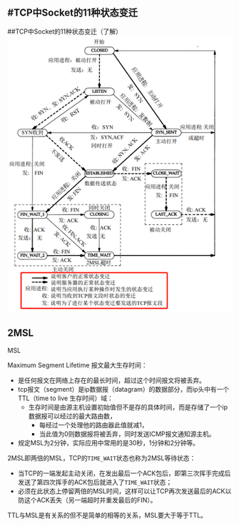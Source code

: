 #TCP中Socket的11种状态变迁
---
##TCP中Socket的11种状态变迁（了解）
![](/assets/TCP中Socket状态变迁.png)

## 2MSL

MSL

Maximum Segment Lifetime 报文最大生存时间：

* 是任何报文在网络上存在的最长时间，超过这个时间报文将被丢弃。
* tcp报文（segment）是ip数据报（datagram）的数据部分，而ip头中有一个TTL（time to live 生存时间）域：
  * 生存时间是由源主机设置初始值但不是存的具体时间，而是存储了一个ip数据报可以经过的最大路由数，
    * 每经过一个处理他的路由器此值就减1，
    * 当此值为0则数据报将被丢弃，同时发送ICMP报文通知源主机。
* 规定MSL为2分钟，实际应用中常用的是30秒，1分钟和2分钟等。

2MSL即两倍的MSL，TCP的`TIME_WAIT`状态也称为2MSL等待状态：

- 当TCP的一端发起主动关闭，在发出最后一个ACK包后，即第三次挥手完成后发送了第四次挥手的ACK包后就进入了`TIME_WAIT`状态；
- 必须在此状态上停留两倍的MSL时间，这样可以让TCP再次发送最后的ACK以防这个ACK丢失（另一端超时并重发最后的FIN）。

TTL与MSL是有关系的但不是简单的相等的关系，MSL要大于等于TTL。

